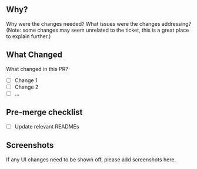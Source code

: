 ## Why?

Why were the changes needed? What issues were the changes addressing?
(Note: some changes may seem unrelated to the ticket, this is a great place to explain further.)

## What Changed

What changed in this PR?

* [ ] Change 1
* [ ] Change 2
* [ ] ...

## Pre-merge checklist

* [ ] Update relevant READMEs

## Screenshots

If any UI changes need to be shown off, please add screenshots here.
